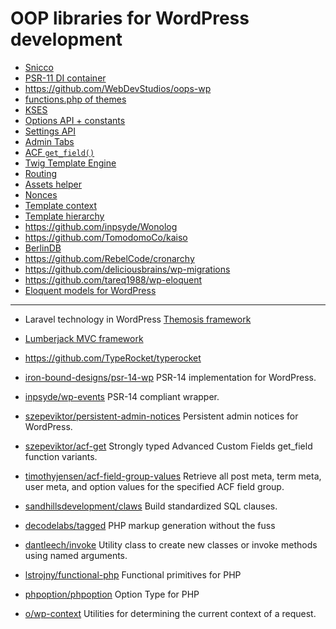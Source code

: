 # OOP libraries for WordPress development

- [Snicco](https://github.com/snicco/snicco)
- [PSR-11 DI container](https://github.com/TypistTech/wp-contained-hook)
- https://github.com/WebDevStudios/oops-wp
- [functions.php of themes](https://gist.github.com/tylerlwsmith/dc1f5fb04126189ec42980952cd124d7)
- [KSES](https://github.com/TypistTech/wp-kses-view)
- [Options API + constants](https://github.com/TypistTech/wp-option-store)
- [Settings API](https://github.com/TypistTech/wp-better-settings)
- [Admin Tabs](https://github.com/TypistTech/wp-admin-tabs)
- [ACF `get_field()`](https://github.com/szepeviktor/acf-get)
- [Twig Template Engine](https://github.com/timber/timber)
- [Routing](https://github.com/Brain-WP/Cortex)
- [Assets helper](https://github.com/Brain-WP/Assets)
- [Nonces](https://github.com/Brain-WP/Nonces)
- [Template context](https://github.com/Brain-WP/Context)
- [Template hierarchy](https://github.com/Brain-WP/Hierarchy)
- https://github.com/inpsyde/Wonolog
- https://github.com/TomodomoCo/kaiso
- [BerlinDB](https://github.com/berlindb/core)
- https://github.com/RebelCode/cronarchy
- https://github.com/deliciousbrains/wp-migrations
- https://github.com/tareq1988/wp-eloquent
- [Eloquent models for WordPress](https://github.com/Zae/LaraPress)

---

-   Laravel technology in WordPress
    [Themosis framework](https://github.com/themosis/themosis)
-   [Lumberjack MVC framework](https://github.com/Rareloop/lumberjack)
-   https://github.com/TypeRocket/typerocket

-   [iron-bound-designs/psr-14-wp](https://github.com/iron-bound-designs/psr-14-wp)
    PSR-14 implementation for WordPress.
-   [inpsyde/wp-events](https://github.com/inpsyde/wp-events)
    PSR-14 compliant wrapper.
-   [szepeviktor/persistent-admin-notices](https://github.com/szepeviktor/wordpress-persistent-admin-notices)
    Persistent admin notices for WordPress.
-   [szepeviktor/acf-get](https://github.com/szepeviktor/acf-get)
    Strongly typed Advanced Custom Fields get_field function variants.
-   [timothyjensen/acf-field-group-values](https://github.com/timothyjensen/acf-field-group-values)
    Retrieve all post meta, term meta, user meta,
    and option values for the specified ACF field group.
-   [sandhillsdevelopment/claws](https://github.com/sandhillsdevelopment/claws)
    Build standardized SQL clauses.
-   [decodelabs/tagged](https://github.com/decodelabs/tagged)
    PHP markup generation without the fuss
-   [dantleech/invoke](https://github.com/dantleech/invoke)
    Utility class to create new classes or invoke methods using named arguments.
-   [lstrojny/functional-php](https://github.com/lstrojny/functional-php)
    Functional primitives for PHP
-   [phpoption/phpoption](https://github.com/schmittjoh/php-option)
    Option Type for PHP
-   [o/wp-context](https://github.com/j-arens/wp-context)
    Utilities for determining the current context of a request.
